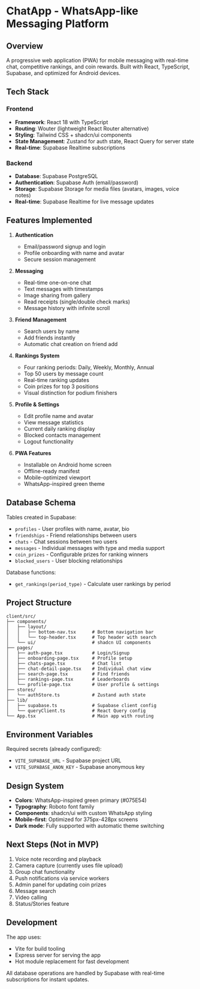 # ChatApp - WhatsApp-like Messaging Platform

## Overview
A progressive web application (PWA) for mobile messaging with real-time chat, competitive rankings, and coin rewards. Built with React, TypeScript, Supabase, and optimized for Android devices.

## Tech Stack
### Frontend
- **Framework**: React 18 with TypeScript
- **Routing**: Wouter (lightweight React Router alternative)
- **Styling**: Tailwind CSS + shadcn/ui components
- **State Management**: Zustand for auth state, React Query for server state
- **Real-time**: Supabase Realtime subscriptions

### Backend
- **Database**: Supabase PostgreSQL
- **Authentication**: Supabase Auth (email/password)
- **Storage**: Supabase Storage for media files (avatars, images, voice notes)
- **Real-time**: Supabase Realtime for live message updates

## Features Implemented
1. **Authentication**
   - Email/password signup and login
   - Profile onboarding with name and avatar
   - Secure session management

2. **Messaging**
   - Real-time one-on-one chat
   - Text messages with timestamps
   - Image sharing from gallery
   - Read receipts (single/double check marks)
   - Message history with infinite scroll

3. **Friend Management**
   - Search users by name
   - Add friends instantly
   - Automatic chat creation on friend add

4. **Rankings System**
   - Four ranking periods: Daily, Weekly, Monthly, Annual
   - Top 50 users by message count
   - Real-time ranking updates
   - Coin prizes for top 3 positions
   - Visual distinction for podium finishers

5. **Profile & Settings**
   - Edit profile name and avatar
   - View message statistics
   - Current daily ranking display
   - Blocked contacts management
   - Logout functionality

6. **PWA Features**
   - Installable on Android home screen
   - Offline-ready manifest
   - Mobile-optimized viewport
   - WhatsApp-inspired green theme

## Database Schema
Tables created in Supabase:
- `profiles` - User profiles with name, avatar, bio
- `friendships` - Friend relationships between users
- `chats` - Chat sessions between two users
- `messages` - Individual messages with type and media support
- `coin_prizes` - Configurable prizes for ranking winners
- `blocked_users` - User blocking relationships

Database functions:
- `get_rankings(period_type)` - Calculate user rankings by period

## Project Structure
```
client/src/
├── components/
│   ├── layout/
│   │   ├── bottom-nav.tsx      # Bottom navigation bar
│   │   └── top-header.tsx      # Top header with search
│   └── ui/                     # shadcn UI components
├── pages/
│   ├── auth-page.tsx           # Login/Signup
│   ├── onboarding-page.tsx     # Profile setup
│   ├── chats-page.tsx          # Chat list
│   ├── chat-detail-page.tsx    # Individual chat view
│   ├── search-page.tsx         # Find friends
│   ├── rankings-page.tsx       # Leaderboards
│   └── profile-page.tsx        # User profile & settings
├── stores/
│   └── authStore.ts            # Zustand auth state
├── lib/
│   ├── supabase.ts             # Supabase client config
│   └── queryClient.ts          # React Query config
└── App.tsx                     # Main app with routing
```

## Environment Variables
Required secrets (already configured):
- `VITE_SUPABASE_URL` - Supabase project URL
- `VITE_SUPABASE_ANON_KEY` - Supabase anonymous key

## Design System
- **Colors**: WhatsApp-inspired green primary (#075E54)
- **Typography**: Roboto font family
- **Components**: shadcn/ui with custom WhatsApp styling
- **Mobile-first**: Optimized for 375px-428px screens
- **Dark mode**: Fully supported with automatic theme switching

## Next Steps (Not in MVP)
1. Voice note recording and playback
2. Camera capture (currently uses file upload)
3. Group chat functionality
4. Push notifications via service workers
5. Admin panel for updating coin prizes
6. Message search
7. Video calling
8. Status/Stories feature

## Development
The app uses:
- Vite for build tooling
- Express server for serving the app
- Hot module replacement for fast development

All database operations are handled by Supabase with real-time subscriptions for instant updates.

